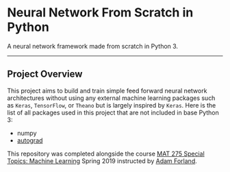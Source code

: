 # Neural Network From Scratch in Python

A neural network framework made from scratch in Python 3.

----------

## Project Overview

This project aims to build and train simple feed forward neural network architectures without using any external machine learning packages such as `Keras`, `TensorFlow`, or `Theano` but is largely inspired by `Keras`. Here is the list of all packages used in this project that are not included in base Python 3:

- numpy
- [autograd](https://github.com/HIPS/autograd)

This repository was completed alongside the course [MAT 275 Special Topics:
Machine Learning](https://www.rrcc.edu) Spring 2019 instructed by [Adam
Forland](https://github.com/AForland).
